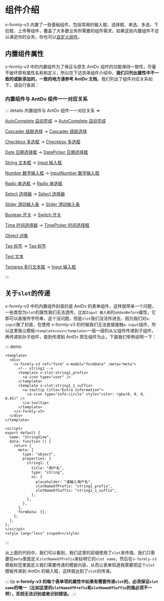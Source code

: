# 组件介绍

v-formly-v3 内置了一些基础组件，包括常用的输入框、选择框、单选、多选、下拉框、上传等组件，覆盖了大多数业务所需要的组件需求，如果这些内置组件不足以满足你的业务，你也可以[自定义组件](/zh/components/custom-components.html)。

## 内置组件属性

v-formly-v3 中的内置组件为了保证与原生 AntDv 组件的功能保持一致性，尽量不破坏原有属性名称和定义，所以在下述具体组件介绍中，**我们只列出属性中不一致的或新添加的，一致的地方请参考 AntDv 文档**，我们列出了组件对应关系如下，请自行查阅：

### 内置组件与 AntDv 组件一一对应关系

::: details 内置组件与 AntDv 组件一一对应关系 =>

[AutoComplete 自动完成](/zh/components/autocomplete.html) -> [AutoComplete 自动完成](https://1x.antdv.com/components/auto-complete-cn/)

[Cascader 级联选择](/zh/components/cascader.html) -> [Cascader 级联选择](https://1x.antdv.com/components/cascader-cn/)

[Checkbox 多选框](/zh/components/checkbox.html) -> [Checkbox 多选框](https://1x.antdv.com/components/checkbox-cn/)

[Date 日期选择框](/zh/components/date.html) -> [DatePicker 日期选择框](https://1x.antdv.com/components/date-picker-cn/)

[String 文本框](/zh/components/string.html) -> [Input 输入框](https://1x.antdv.com/components/input-cn/)

[Number 数字输入框](/zh/components/number.html) -> [InputNumber 数字输入框](https://1x.antdv.com/components/input-number-cn/)

[Radio 单选框](/zh/components/radio.html) -> [Radio 单选框](https://1x.antdv.com/components/radio-cn/)

[Select 选择器](/zh/components/select.html) -> [Select 选择器](https://1x.antdv.com/components/select-cn/)

[Slider 滑动输入条](/zh/components/slider.html) -> [Slider 滑动输入条](https://1x.antdv.com/components/slider-cn/)

[Boolean 开关](/zh/components/boolean.html) -> [Switch 开关](https://1x.antdv.com/components/switch-cn/)

[Time 时间选择器](/zh/components/time.html) -> [TimePicker 时间选择框](https://1x.antdv.com/components/time-picker-cn/)

[Object 对象](/zh/components/object.html)

[Tag 标签](/zh/components/tag.html) -> [Tag 标签](https://1x.antdv.com/components/tag-cn/)

[Text 文本](/zh/components/text.html)

[Textarea 多行文本框](/zh/components/textarea.html) -> [Input 输入框](https://1x.antdv.com/components/input-cn/#components-input-demo-textarea)

:::

## 关于`slot`的传递

v-formly-v3 中的内置组件封装的是 AntDv 的表单组件，这样就带来一个问题，一些类型为`slot`的属性我们无法透传，比如`Input 输入框`的`addonBefore`属性，它即可以直接传字符串，这个没问题，但是`slot`我们没法传进去，因为我们对`a-input`做了封装，在使用 v-formly-v3 的时候我们无法直接接触`a-input`组件，所以这里我让模板`<template>xxx</template>`一级一级的从父组件传递到子组件，再传递到孙子组件，直到传递到 AntDv 原生组件为止。下面我们举例说明一下：

::: demo

```vue
<template>
  <div>
    <v-formly-v3 ref="form" v-model="formData" :meta="meta">
      <!-- string1 -->
      <template v-slot:string1_prefix>
        <a-icon type="user" />
      </template>
      <template v-slot:string1_1_suffix>
        <a-tooltip title="Extra information">
          <a-icon type="info-circle" style="color: rgba(0, 0, 0, 0.45)" />
        </a-tooltip>
      </template>
    </v-formly-v3>
  </div>
</template>

<script>
export default {
  name: "StringView",
  data: function () {
    return {
      meta: {
        type: "object",
        properties: {
          string1: {
            title: "用户名",
            type: "string",
            ui: {
              placeholder: "请输入用户名",
              slotNameOfPrefix: "string1_prefix",
              slotNameOfSuffix: "string1_1_suffix",
            },
          },
        },
      },
      formData: {},
    };
  },
};
</script>
<style lang="less" scoped></style>
```

:::

从上面的代码中，我们可以看到，我们这里的前缀使用了`slot`来传值，我们只需要在`meta`里面定义`slotNameOfPrefix`来标明它的`slot name`，然后在`v-formly-v3`模板标签里面定义我们需要传递的模板内容，从而让表单知道我需要把这个`slot`模板传递到 AntDv 的输入框，这样就达到了`slot`的传递。

::: tip
**v-formly-v3 的每个表单项的属性中如果有需要传递`slot`的，必须保证`slot name`的唯一（比如这里的`slotNameOfPrefix`和`slotNameOfSuffix`的值必须不一样），否则无法识别或者识别错误。**
:::
